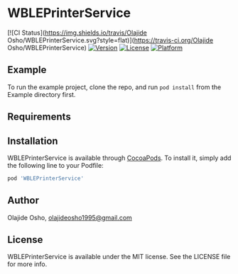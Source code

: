 # WBLEPrinterService

[![CI Status](https://img.shields.io/travis/Olajide Osho/WBLEPrinterService.svg?style=flat)](https://travis-ci.org/Olajide Osho/WBLEPrinterService)
[![Version](https://img.shields.io/cocoapods/v/WBLEPrinterService.svg?style=flat)](https://cocoapods.org/pods/WBLEPrinterService)
[![License](https://img.shields.io/cocoapods/l/WBLEPrinterService.svg?style=flat)](https://cocoapods.org/pods/WBLEPrinterService)
[![Platform](https://img.shields.io/cocoapods/p/WBLEPrinterService.svg?style=flat)](https://cocoapods.org/pods/WBLEPrinterService)

## Example

To run the example project, clone the repo, and run `pod install` from the Example directory first.

## Requirements

## Installation

WBLEPrinterService is available through [CocoaPods](https://cocoapods.org). To install
it, simply add the following line to your Podfile:

```ruby
pod 'WBLEPrinterService'
```

## Author

Olajide Osho, olajideosho1995@gmail.com

## License

WBLEPrinterService is available under the MIT license. See the LICENSE file for more info.

